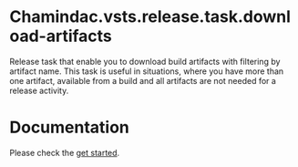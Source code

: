 ﻿# Chamindac.vsts.release.task.download-artifacts

Release task that enable you to download build artifacts with filtering by artifact name. This task is useful in situations, where you have more than one artifact, available from a build and all artifacts are not needed for a release activity.

# Documentation

Please check the [get started](http://chamindac.blogspot.com/).